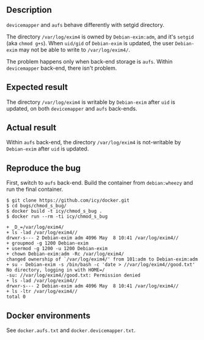 ## Description

`devicemapper` and `aufs` behave differently with setgid directory.

The directory `/var/log/exim4` is owned by `Debian-exim:adm`,
and it's `setgid` (aka `chmod g+s`). When `uid/gid` of `Debian-exim`
is updated, the user `Debian-exim` may not be able to write to
`/var/log/exim4/`.

The problem happens only when back-end storage is `aufs`.
Within `devicemapper` back-end, there isn't problem.

## Expected result

The directory `/var/log/exim4` is writable by `Debian-exim` after `uid`
is updated, on both `devicemapper` and `aufs` back-ends.

## Actual result

Within `aufs` back-end, the directory `/var/log/exim4` is not-writable
by `Debian-exim` after `uid` is updated.

## Reproduce the bug

First, switch to `aufs` back-end. Build the container from `debian:wheezy`
and run the final container.

````
$ git clone https://github.com/icy/docker.git
$ cd bugs/chmod_s_bug/
$ docker build -t icy/chmod_s_bug .
$ docker run --rm -ti icy/chmod_s_bug

+ _D_=/var/log/exim4/
+ ls -lad /var/log/exim4//
drwxr-s--- 2 Debian-exim adm 4096 May  8 10:41 /var/log/exim4//
+ groupmod -g 1200 Debian-exim
+ usermod -g 1200 -u 1200 Debian-exim
+ chown Debian-exim:adm -Rc /var/log/exim4/
changed ownership of `/var/log/exim4/' from 101:adm to Debian-exim:adm
+ su - Debian-exim -s /bin/bash -c 'date > //var/log/exim4//good.txt'
No directory, logging in with HOME=/
-su: //var/log/exim4//good.txt: Permission denied
+ ls -lad /var/log/exim4//
drwxr-s--- 2 Debian-exim adm 4096 May  8 10:41 /var/log/exim4//
+ ls -ltr /var/log/exim4//
total 0

````

## Docker environments

See `docker.aufs.txt` and `docker.devicemapper.txt`.
